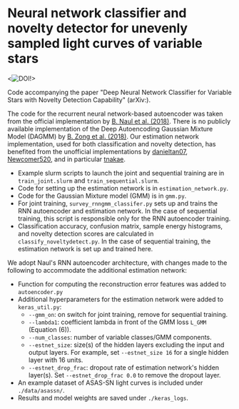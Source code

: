 # Neural network classifier and novelty detector for unevenly sampled light curves of variable stars
<![![DOI](https://zenodo.org/badge/90776775.svg)](https://zenodo.org/badge/latestdoi/90776775)!>

Code accompanying the paper "Deep Neural Network Classifier for Variable Stars with Novelty Detection Capability" (arXiv:).

The code for the recurrent neural network-based autoencoder was taken from the official implementation by [B. Naul et al. (2018)](https://github.com/bnaul/IrregularTimeSeriesAutoencoderPaper).
There is no publicly available implementation of the Deep Autoencoding Gaussian Mixture Model (DAGMM) by [B. Zong et al. (2018)](https://openreview.net/pdf?id=BJJLHbb0-). Our estimation network implementation, used for both classification and novelty detection, has benefited from the unofficial implementations by [danieltan07](https://github.com/danieltan07/dagmm), [Newcomer520](https://github.com/Newcomer520/tf-dagmm), and in particular [tnakae](https://github.com/tnakae/DAGMM). 

- Example slurm scripts to launch the joint and sequential training are in `train_joint.slurm` and `train_sequential.slurm`.
- Code for setting up the estimation network is in `estimation_network.py`.
- Code for the Gaussian Mixture model (GMM) is in `gmm.py`.
- For joint training, `survey_rnngmm_classifer.py` sets up and trains the RNN autoencoder and estimation network. In the case of sequential training, this script is responsible only for the RNN autoencoder training. 
- Classification accuracy, confusion matrix, sample energy histograms, and novelty detection scores are calculated in `classify_noveltydetect.py`. In the case of sequential training, the estimation network is set up and trained here. 

We adopt Naul's RNN autoencoder architecture, with changes made to the following to accommodate the additional estimation network: 
- Function for computing the reconstruction error features was added to `autoencoder.py`
- Additional hyperparameters for the estimation network were added to `keras_util.py`: 
  - `--gmm_on`: on switch for joint training, remove for sequential training.
  - `--lambda1`: coefficient lambda in front of the GMM loss `L_GMM` (Equation (6)). 
  - `--num_classes`: number of variable classes/GMM components.
  - `--estnet_size`: size(s) of the hidden layers excluding the input and output layers. For example, set `--estnet_size 16` for a single hidden layer with 16 units. 
  - `--estnet_drop_frac`: dropout rate of estimation network's hidden layer(s). Set `--estnet_drop_frac 0.0` to remove the dropout layer. 
- An example dataset of ASAS-SN light curves is included under `./data/asassn/`.
- Results and model weights are saved under `./keras_logs`.
